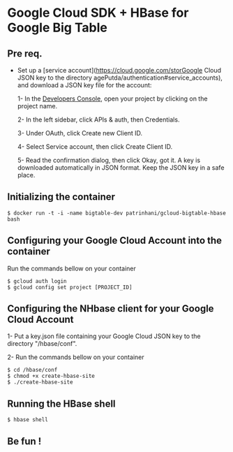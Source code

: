 # Google Cloud SDK + HBase for Google Big Table

## Pre req.
* Set up a [service account](https://cloud.google.com/storGoogle Cloud JSON key to the directory agePutda/authentication#service_accounts), and download a JSON key file for the account:

    1- In the [Developers Console](https://console.developers.google.com), open your project by clicking on the project name.

    2- In the left sidebar, click APIs & auth, then Credentials.

    3- Under OAuth, click Create new Client ID.

    4- Select Service account, then click Create Client ID.

    5- Read the confirmation dialog, then click Okay, got it. A key is downloaded automatically in JSON format. Keep the JSON key in a safe place.

## Initializing the container

    $ docker run -t -i -name bigtable-dev patrinhani/gcloud-bigtable-hbase bash

## Configuring your Google Cloud Account into the container

Run the commands bellow on your container

    $ gcloud auth login
    $ gcloud config set project [PROJECT_ID]

## Configuring the NHbase client for your Google Cloud Account

1- Put a key.json file containing your Google Cloud JSON key to the directory "/hbase/conf".

2- Run the commands bellow on your container

    $ cd /hbase/conf
    $ chmod +x create-hbase-site
    $ ./create-hbase-site

## Running the HBase shell

    $ hbase shell

## Be fun !
